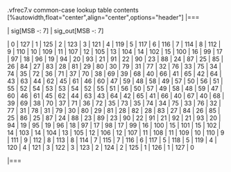 .vfrec7.v common-case lookup table contents
[%autowidth,float="center",align="center",options="header"]
|===

\| sig[MSB -: 7] | sig_out[MSB -: 7]

\|   0 | 127
\|   1 | 125
\|   2 | 123
\|   3 | 121
\|   4 | 119
\|   5 | 117
\|   6 | 116
\|   7 | 114
\|   8 | 112
\|   9 | 110
\|  10 | 109
\|  11 | 107
\|  12 | 105
\|  13 | 104
\|  14 | 102
\|  15 | 100
\|  16 |  99
\|  17 |  97
\|  18 |  96
\|  19 |  94
\|  20 |  93
\|  21 |  91
\|  22 |  90
\|  23 |  88
\|  24 |  87
\|  25 |  85
\|  26 |  84
\|  27 |  83
\|  28 |  81
\|  29 |  80
\|  30 |  79
\|  31 |  77
\|  32 |  76
\|  33 |  75
\|  34 |  74
\|  35 |  72
\|  36 |  71
\|  37 |  70
\|  38 |  69
\|  39 |  68
\|  40 |  66
\|  41 |  65
\|  42 |  64
\|  43 |  63
\|  44 |  62
\|  45 |  61
\|  46 |  60
\|  47 |  59
\|  48 |  58
\|  49 |  57
\|  50 |  56
\|  51 |  55
\|  52 |  54
\|  53 |  53
\|  54 |  52
\|  55 |  51
\|  56 |  50
\|  57 |  49
\|  58 |  48
\|  59 |  47
\|  60 |  46
\|  61 |  45
\|  62 |  44
\|  63 |  43
\|  64 |  42
\|  65 |  41
\|  66 |  40
\|  67 |  40
\|  68 |  39
\|  69 |  38
\|  70 |  37
\|  71 |  36
\|  72 |  35
\|  73 |  35
\|  74 |  34
\|  75 |  33
\|  76 |  32
\|  77 |  31
\|  78 |  31
\|  79 |  30
\|  80 |  29
\|  81 |  28
\|  82 |  28
\|  83 |  27
\|  84 |  26
\|  85 |  25
\|  86 |  25
\|  87 |  24
\|  88 |  23
\|  89 |  23
\|  90 |  22
\|  91 |  21
\|  92 |  21
\|  93 |  20
\|  94 |  19
\|  95 |  19
\|  96 |  18
\|  97 |  17
\|  98 |  17
\|  99 |  16
\| 100 |  15
\| 101 |  15
\| 102 |  14
\| 103 |  14
\| 104 |  13
\| 105 |  12
\| 106 |  12
\| 107 |  11
\| 108 |  11
\| 109 |  10
\| 110 |   9
\| 111 |   9
\| 112 |   8
\| 113 |   8
\| 114 |   7
\| 115 |   7
\| 116 |   6
\| 117 |   5
\| 118 |   5
\| 119 |   4
\| 120 |   4
\| 121 |   3
\| 122 |   3
\| 123 |   2
\| 124 |   2
\| 125 |   1
\| 126 |   1
\| 127 |   0

|===
